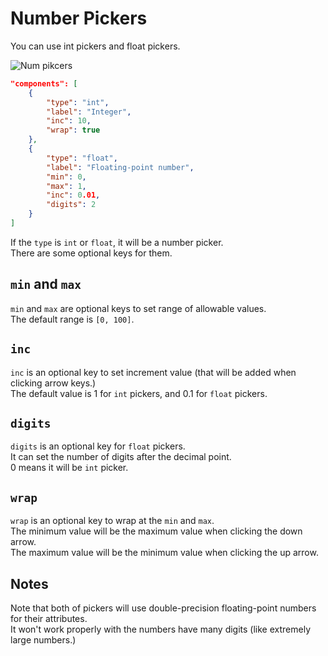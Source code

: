 # Number Pickers

You can use int pickers and float pickers.

![Num pikcers](https://user-images.githubusercontent.com/69258547/236002847-4c5237db-de77-4065-9d8e-b128979a91b0.png)

```json
"components": [
    {
        "type": "int",
        "label": "Integer",
        "inc": 10,
        "wrap": true
    },
    {
        "type": "float",
        "label": "Floating-point number",
        "min": 0,
        "max": 1,
        "inc": 0.01,
        "digits": 2
    }
]
```

If the `type` is `int` or `float`, it will be a number picker.  
There are some optional keys for them.

## `min` and `max`

`min` and `max` are optional keys to set range of allowable values.  
The default range is `[0, 100]`.  

## `inc`

`inc` is an optional key to set increment value (that will be added when clicking arrow keys.)  
The default value is 1 for `int` pickers, and 0.1 for `float` pickers.

## `digits`

`digits` is an optional key for `float` pickers.  
It can set the number of digits after the decimal point.  
0 means it will be `int` picker.  

## `wrap`

`wrap` is an optional key to wrap at the `min` and `max`.  
The minimum value will be the maximum value when clicking the down arrow.  
The maximum value will be the minimum value when clicking the up arrow.  

## Notes

Note that both of pickers will use double-precision floating-point numbers for their attributes.  
It won't work properly with the numbers have many digits (like extremely large numbers.)
